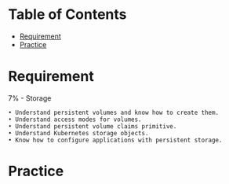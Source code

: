 Table of Contents
=================

   * [Requirement](#requirement)
   * [Practice](#practice)

# Requirement

7% - Storage
```
• Understand persistent volumes and know how to create them.
• Understand access modes for volumes.
• Understand persistent volume claims primitive.
• Understand Kubernetes storage objects.
• Know how to configure applications with persistent storage.
```

# Practice
